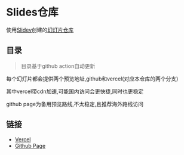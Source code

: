 # Slides仓库

使用[Slidev](https://github.com/slidevjs/slidev)创建的[幻灯片仓库](https://github.com/open17/slides/tree/main)

## 目录

> 目录基于github action自动更新  

每个幻灯片都会提供两个预览地址,github和vercel(对应本仓库的两个分支)

其中vercel带cdn加速,可能国内访问会更快捷,同时也更稳定

github page为备用预览路线,不太稳定,且推荐海外路线访问


## 链接

- [Vercel](https://slides.open17.vip/)
- [Github Page](https://open17.github.io/slides/)

<!-- start -->


<!-- end -->

